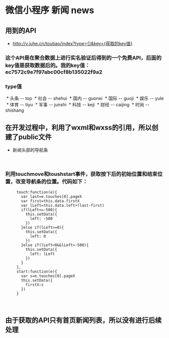 # 微信小程序 新闻 news
## 用到的API
* http://v.juhe.cn/toutiao/index?type={}&key={获取的key值}

 ### 这个API是在聚合数据上进行实名验证后得到的一个免费API，后面的key值是获取数据后的。我的key值：ec7572c9e7f97abc00cf8b135022f9a2
 ### type值
  * 头条 -- top
  * 社会 -- shehui
  * 国内 -- guonei
  * 国际 -- guoji
  * 娱乐 -- yule
  * 体育 -- tiyu
  * 军事 -- junshi
  * 科技 -- keji
  * 财经 -- caijing
  * 时尚 -- shishang
  
## 在开发过程中，利用了wxml和wxss的引用，所以创建了public文件

* 新闻头部的导航条

  
  ### 利用touchmove和toushstart事件，获取按下后的初始位置和结束位置，改变导航条的位置。代码如下：
  
         touch:function(e){
           var last=e.touches[0].pageX
           var first=this.data.firstX
           var lLeft=this.data.left+(last-first)
           if(lLeft<=-500){
             this.setData({
               left: -500
             })
           }else if(lLeft>=0){
             this.setData({
               left: 0
             })
           }else if(lLeft<0&&lLeft>-500){
             this.setData({
               left: lLeft
             })
           }
         },
         start:function(e){
           var s=e.touches[0].pageX
           this.setData({
             firstX:s
           })
         }   
      
      
## 由于获取的API只有首页新闻列表，所以没有进行后续处理
